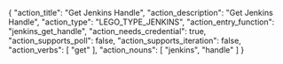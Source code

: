 {
"action_title": "Get Jenkins Handle",
"action_description": "Get Jenkins Handle",
"action_type": "LEGO_TYPE_JENKINS",
"action_entry_function": "jenkins_get_handle",
"action_needs_credential": true,
"action_supports_poll": false,
"action_supports_iteration": false,
"action_verbs": [
"get"
],
"action_nouns": [
"jenkins",
"handle"
]
}
